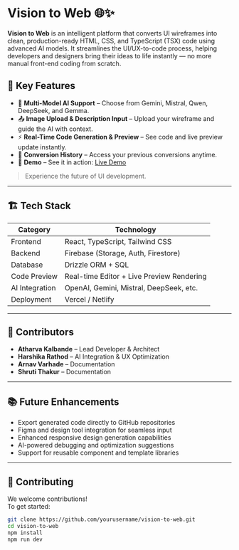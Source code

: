 # Vision to Web 🌐✨

**Vision to Web** is an intelligent platform that converts UI wireframes into clean, production-ready HTML, CSS, and TypeScript (TSX) code using advanced AI models. It streamlines the UI/UX-to-code process, helping developers and designers bring their ideas to life instantly — no more manual front-end coding from scratch.

## 🧠 Key Features

- 🔁 **Multi-Model AI Support** – Choose from Gemini, Mistral, Qwen, DeepSeek, and Gemma.
- 📤 **Image Upload & Description Input** – Upload your wireframe and guide the AI with context.
- ⚡ **Real-Time Code Generation & Preview** – See code and live preview update instantly.
- 💾 **Conversion History** – Access your previous conversions anytime.
- 📸 **Demo** – See it in action: [Live Demo](https://vision2web.vercel.app)

> Experience the future of UI development.

---

## 🏗️ Tech Stack

| Category      | Technology                                  |
|---------------|----------------------------------------------|
| Frontend      | React, TypeScript, Tailwind CSS              |
| Backend       | Firebase (Storage, Auth, Firestore)          |
| Database      | Drizzle ORM + SQL                            |
| Code Preview  | Real-time Editor + Live Preview Rendering    |
| AI Integration| OpenAI, Gemini, Mistral, DeepSeek, etc.      |
| Deployment    | Vercel / Netlify                             |

---

## 👥 Contributors

- **Atharva Kalbande** – Lead Developer & Architect  
- **Harshika Rathod** – AI Integration & UX Optimization  
- **Arnav Varhade** – Documentation  
- **Shruti Thakur** – Documentation  

---

## 📚 Future Enhancements

- Export generated code directly to GitHub repositories
- Figma and design tool integration for seamless input
- Enhanced responsive design generation capabilities
- AI-powered debugging and optimization suggestions
- Support for reusable component and template libraries

---

## 🤝 Contributing

We welcome contributions!  
To get started:

```bash
git clone https://github.com/yourusername/vision-to-web.git
cd vision-to-web
npm install
npm run dev
